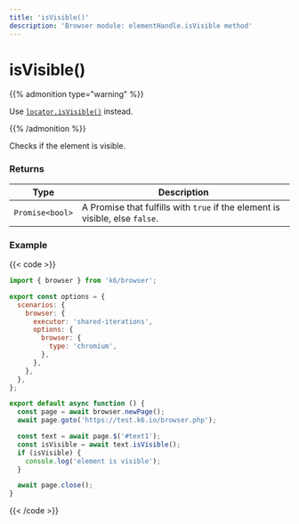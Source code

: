 ```yaml
---
title: 'isVisible()'
description: 'Browser module: elementHandle.isVisible method'
---
```


# isVisible()

{{% admonition type="warning" %}}

Use [`locator.isVisible()`](https://grafana.com/docs/k6/<K6_VERSION>/javascript-api/k6-experimental/browser/locator/isvisible/) instead.

{{% /admonition %}}

Checks if the element is visible.

### Returns

| Type            | Description                                                                  |
| --------------- | ---------------------------------------------------------------------------- |
| `Promise<bool>` | A Promise that fulfills with `true` if the element is visible, else `false`. |

### Example

{{< code >}}

```javascript
import { browser } from 'k6/browser';

export const options = {
  scenarios: {
    browser: {
      executor: 'shared-iterations',
      options: {
        browser: {
          type: 'chromium',
        },
      },
    },
  },
};

export default async function () {
  const page = await browser.newPage();
  await page.goto('https://test.k6.io/browser.php');

  const text = await page.$('#text1');
  const isVisible = await text.isVisible();
  if (isVisible) {
    console.log('element is visible');
  }

  await page.close();
}
```

{{< /code >}}
